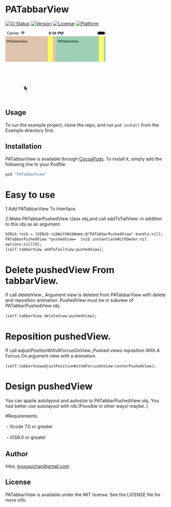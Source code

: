 # PATabbarView

[![CI Status](http://img.shields.io/travis/Inba/PATabbarView.svg?style=flat)](https://travis-ci.org/Inba/PATabbarView)
[![Version](https://img.shields.io/cocoapods/v/PATabbarView.svg?style=flat)](http://cocoapods.org/pods/PATabbarView)
[![License](https://img.shields.io/cocoapods/l/PATabbarView.svg?style=flat)](http://cocoapods.org/pods/PATabbarView)
[![Platform](https://img.shields.io/cocoapods/p/PATabbarView.svg?style=flat)](http://cocoapods.org/pods/PATabbarView)

![header:YES mid:NO](./SampleImages/sampleGif.gif "header:YES mid:NO")  

## Usage

To run the example project, clone the repo, and run `pod install` from the Example directory first.

## Installation

PATabbarView is available through [CocoaPods](http://cocoapods.org). To install
it, simply add the following line to your Podfile:

```ruby
pod "PATabbarView"
```


# Easy to use


1.Add PATabbarView To Interface.

2.Make PATabbarPushedView class obj,and call addToTailView: in addition to this obj as an argument

    UINib *nib = [UINib nibWithNibName:@"PATabbarPushedView" bundle:nil];
    PATabbarPushedView *pushedView=  [nib instantiateWithOwner:nil options:nil][0]; 
    [self.tabbarView addToTailView:pushedView];

    
# Delete pushedView From tabbarView.
If call deleteView:, Argument view is deleted from PATabbarView with delete and reposition animation.
PushedView must be in subview of PATabbarPushedView obj.

`[self.tabbarView deleteView:pushedView];`


# Reposition pushedView.
If call adjustPositionWithAForcusOnView:,Pushed views reposition With A Forcus On argument view with a animation.

`[self.tabbarViewadjustPositionWithAForcusOnView:centerPushedView];`


# Design pushedView

You can applie autolayout and autosize to PATabbarPushedView obj.
You had better use autolayout with nib.(Possible in other ways! maybe..)

#Requirements

・Xcode 7.0 or greater

・iOS8.0 or greater

## Author

Inba, gyuuuuchan@gmail.com

## License

PATabbarView is available under the MIT license. See the LICENSE file for more info.
